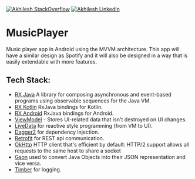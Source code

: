 [![Akhilesh StackOverflow](https://img.shields.io/badge/Akhilesh-StackOverflow-orange.svg?style=for-the-badge)](https://stackoverflow.com/users/1548824/akhilesh0707)
[![Akhilesh LinkedIn](https://img.shields.io/badge/Akhilesh-LinkedIn-blue.svg?style=for-the-badge)](https://www.linkedin.com/in/akhilesh0707/)

# MusicPlayer
Music player app in Android using the MVVM architecture. This app will have a similar design as Spotify and it will also be designed in a way that is easily extendable with more features.

## Tech Stack:
* [RX Java][1] A library for composing asynchronous and event-based programs using observable sequences for the Java VM.
* [RX Kotlin][2] RxJava bindings for Kotlin.
* [RX Android][3] RxJava bindings for Android.
* [ViewModel][12] - Stores UI-related data that isn't destroyed on UI changes. 
* [LiveData][4] for reactive style programming (from VM to UI).
* [Dagger2][5] for dependency injection.
* [Retrofit][6] for REST api communication.
* [OkHttp][14] HTTP client that's efficient by default: HTTP/2 support allows all requests to the same host to share a socket
* [Gson][13] used to convert Java Objects into their JSON representation and vice versa.
* [Timber][7] for logging.


[1]:  https://github.com/ReactiveX/RxJava
[2]:  https://github.com/ReactiveX/RxKotlin
[3]:  https://github.com/ReactiveX/RxAndroid
[4]:  https://developer.android.com/topic/libraries/architecture/livedata
[5]:  https://github.com/google/dagger
[6]:  https://github.com/square/retrofit
[7]:  https://github.com/JakeWharton/timber
[8]:  https://developer.android.com/training/testing/espresso/
[9]:  https://github.com/nhaarman/mockito-kotlin
[10]: https://github.com/square/okhttp/tree/master/mockwebserver
[11]: https://github.com/android/android-test
[12]: https://developer.android.com/topic/libraries/architecture/viewmodel
[13]: https://github.com/google/gson
[14]: http://square.github.io/okhttp/

